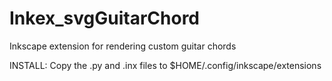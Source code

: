 Inkex_svgGuitarChord
====================

Inkscape extension for rendering custom guitar chords

INSTALL:
Copy the .py and .inx files to $HOME/.config/inkscape/extensions

